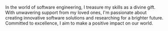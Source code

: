 <!--
#### I've recently been coding in...


<p align="center">
   <a href="https://github.com/anuraghazra/github-readme-stats">
    <img src="https://github-readme-stats.vercel.app/api/top-langs/?username=sijirama&&show_icons=true&hide_title=true&theme=radical&layout=compact&hide_border=true&border_radius=30&langs_count=15&exclude_repo=Analyseroom&hide=dart,html,css,shell,jupyter%20Notebook,Cython,Perl,Handlebars" alt="top languages"/>
  </a> 
</p>
##### Software Engineer.
-->
In the world of software engineering, I treasure my skills as a divine gift. With unwavering support from my loved ones, I'm passionate about creating innovative software solutions and researching for a brighter future. Committed to excellence, I aim to make a positive impact on our world.
<!--
<img src="https://wakatime.com/badge/user/5853dff2-2b5d-4627-8bb6-43b3464677d9.svg" alt="top languages"/>
-->
